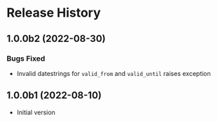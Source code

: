 # Release History

## 1.0.0b2 (2022-08-30)

### Bugs Fixed
 - Invalid datestrings for `valid_from` and `valid_until` raises exception

## 1.0.0b1 (2022-08-10)

- Initial version

